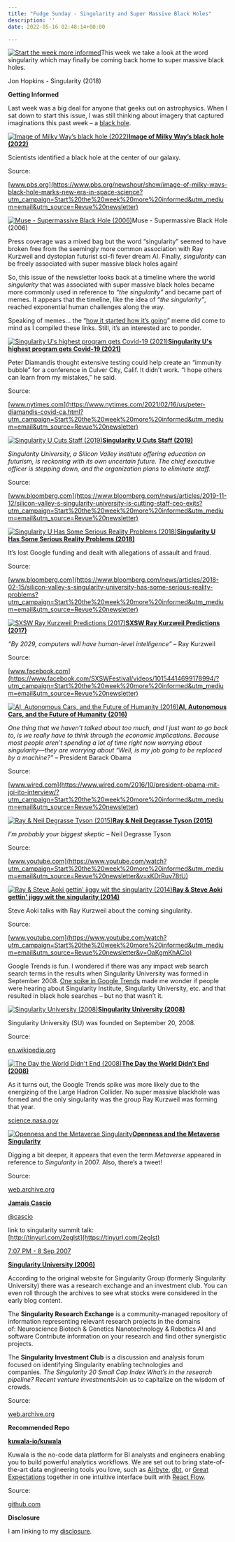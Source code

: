 ```yaml
---
title: "Fudge Sunday - Singularity and Super Massive Black Holes"
description: ''
date: 2022-05-16 02:48:14+00:00

---
```


[![Start the week more informed](https://bucketeer-e05bbc84-baa3-437e-9518-adb32be77984.s3.amazonaws.com/public/images/62c0fa8d-07d5-401e-833c-4e9e217f0215_1200x115.png "Start the week more informed")](https://substackcdn.com/image/fetch/f_auto,q_auto:good,fl_progressive:steep/https%3A%2F%2Fbucketeer-e05bbc84-baa3-437e-9518-adb32be77984.s3.amazonaws.com%2Fpublic%2Fimages%2F62c0fa8d-07d5-401e-833c-4e9e217f0215_1200x115.png)This week we take a look at the word singularity which may finally be coming back home to super massive black holes.

Jon Hopkins - Singularity (2018)

 **Getting Informed**

Last week was a big deal for anyone that geeks out on astrophysics. When I sat down to start this issue, I was still thinking about imagery that captured imaginations this past week – a [black hole](https://www.cfa.harvard.edu/research/topic/black-holes?utm_campaign=Start%20the%20week%20more%20informed&utm_medium=email&utm_source=Revue%20newsletter).

[![Image of Milky Way’s black hole (2022)](https://bucketeer-e05bbc84-baa3-437e-9518-adb32be77984.s3.amazonaws.com/public/images/229b5a80-9def-4f9d-9cd3-2844669d2943_600x338.jpeg "Image of Milky Way’s black hole (2022)")](https://substackcdn.com/image/fetch/f_auto,q_auto:good,fl_progressive:steep/https%3A%2F%2Fbucketeer-e05bbc84-baa3-437e-9518-adb32be77984.s3.amazonaws.com%2Fpublic%2Fimages%2F229b5a80-9def-4f9d-9cd3-2844669d2943_600x338.jpeg)**[Image of Milky Way’s black hole (2022)](https://www.pbs.org/newshour/show/image-of-milky-ways-black-hole-marks-new-era-in-space-science?utm_campaign=Start%20the%20week%20more%20informed&utm_medium=email&utm_source=Revue%20newsletter)**

Scientists identified a black hole at the center of our galaxy.

Source:

[www.pbs.org](https://www.pbs.org/newshour/show/image-of-milky-ways-black-hole-marks-new-era-in-space-science?utm_campaign=Start%20the%20week%20more%20informed&utm_medium=email&utm_source=Revue%20newsletter)

[![Muse - Supermassive Black Hole (2006)](https://bucketeer-e05bbc84-baa3-437e-9518-adb32be77984.s3.amazonaws.com/public/images/00bf3c0f-5983-4968-8b34-2ee314f5a2b9_600x338.jpeg "Muse - Supermassive Black Hole (2006)")](https://substackcdn.com/image/fetch/f_auto,q_auto:good,fl_progressive:steep/https%3A%2F%2Fbucketeer-e05bbc84-baa3-437e-9518-adb32be77984.s3.amazonaws.com%2Fpublic%2Fimages%2F00bf3c0f-5983-4968-8b34-2ee314f5a2b9_600x338.jpeg)Muse - Supermassive Black Hole (2006)

Press coverage was a mixed bag but the word “singularity” seemed to have broken free from the seemingly more common association with Ray Kurzweil and dystopian futurist sci-fi fever dream AI. Finally, *singularity* can be freely associated with super massive black holes again!

So, this issue of the newsletter looks back at a timeline where the world *singularity* that was associated with super massive black holes became more commonly used in reference to *“the singularity”* and became part of memes. It appears that the timeline, like the idea of *“the singularity”*, reached exponential human challenges along the way.

Speaking of memes… the “[how it started how it’s going](https://www.fastcompany.com/90570574/how-it-started-vs-how-its-going-has-become-the-all-purpose-meme-of-2020?utm_campaign=Start%20the%20week%20more%20informed&utm_medium=email&utm_source=Revue%20newsletter)” meme did come to mind as I compiled these links. Still, it’s an interested arc to ponder.

[![Singularity U's highest program gets Covid-19 (2021)](https://bucketeer-e05bbc84-baa3-437e-9518-adb32be77984.s3.amazonaws.com/public/images/6f85ace2-5179-4009-acf3-7e331a2a1f6b_600x314.jpeg "Singularity U's highest program gets Covid-19 (2021)")](https://substackcdn.com/image/fetch/f_auto,q_auto:good,fl_progressive:steep/https%3A%2F%2Fbucketeer-e05bbc84-baa3-437e-9518-adb32be77984.s3.amazonaws.com%2Fpublic%2Fimages%2F6f85ace2-5179-4009-acf3-7e331a2a1f6b_600x314.jpeg)**[Singularity U's highest program gets Covid-19 (2021)](https://www.nytimes.com/2021/02/16/us/peter-diamandis-covid-ca.html?utm_campaign=Start%20the%20week%20more%20informed&utm_medium=email&utm_source=Revue%20newsletter)**

Peter Diamandis thought extensive testing could help create an “immunity bubble” for a conference in Culver City, Calif. It didn’t work. “I hope others can learn from my mistakes,” he said.

Source:

[www.nytimes.com](https://www.nytimes.com/2021/02/16/us/peter-diamandis-covid-ca.html?utm_campaign=Start%20the%20week%20more%20informed&utm_medium=email&utm_source=Revue%20newsletter)

[![Singularity U Cuts Staff (2019)](https://bucketeer-e05bbc84-baa3-437e-9518-adb32be77984.s3.amazonaws.com/public/images/6ffc4fe3-c905-4729-99e8-b25c551af60c_600x405.jpeg "Singularity U Cuts Staff (2019)")](https://substackcdn.com/image/fetch/f_auto,q_auto:good,fl_progressive:steep/https%3A%2F%2Fbucketeer-e05bbc84-baa3-437e-9518-adb32be77984.s3.amazonaws.com%2Fpublic%2Fimages%2F6ffc4fe3-c905-4729-99e8-b25c551af60c_600x405.jpeg)**[Singularity U Cuts Staff (2019)](https://www.bloomberg.com/news/articles/2019-11-12/silicon-valley-s-singularity-university-is-cutting-staff-ceo-exits?utm_campaign=Start%20the%20week%20more%20informed&utm_medium=email&utm_source=Revue%20newsletter)**

*Singularity University, a Silicon Valley institute offering education on futurism, is reckoning with its own uncertain future. The chief executive officer is stepping down, and the organization plans to eliminate staff.*

Source:

[www.bloomberg.com](https://www.bloomberg.com/news/articles/2019-11-12/silicon-valley-s-singularity-university-is-cutting-staff-ceo-exits?utm_campaign=Start%20the%20week%20more%20informed&utm_medium=email&utm_source=Revue%20newsletter)

[![Singularity U Has Some Serious Reality Problems (2018)](https://bucketeer-e05bbc84-baa3-437e-9518-adb32be77984.s3.amazonaws.com/public/images/506b44be-b003-4dce-8f71-f7c190628428_600x315.jpeg "Singularity U Has Some Serious Reality Problems (2018)")](https://substackcdn.com/image/fetch/f_auto,q_auto:good,fl_progressive:steep/https%3A%2F%2Fbucketeer-e05bbc84-baa3-437e-9518-adb32be77984.s3.amazonaws.com%2Fpublic%2Fimages%2F506b44be-b003-4dce-8f71-f7c190628428_600x315.jpeg)**[Singularity U Has Some Serious Reality Problems (2018)](https://www.bloomberg.com/news/articles/2018-02-15/silicon-valley-s-singularity-university-has-some-serious-reality-problems?utm_campaign=Start%20the%20week%20more%20informed&utm_medium=email&utm_source=Revue%20newsletter)**

It’s lost Google funding and dealt with allegations of assault and fraud.

Source:

[www.bloomberg.com](https://www.bloomberg.com/news/articles/2018-02-15/silicon-valley-s-singularity-university-has-some-serious-reality-problems?utm_campaign=Start%20the%20week%20more%20informed&utm_medium=email&utm_source=Revue%20newsletter)

[![SXSW Ray Kurzweil Predictions (2017)](https://bucketeer-e05bbc84-baa3-437e-9518-adb32be77984.s3.amazonaws.com/public/images/e888bc0a-77bd-4354-a7a4-bb1d8a2ce236_600x338.jpeg "SXSW Ray Kurzweil Predictions (2017)")](https://substackcdn.com/image/fetch/f_auto,q_auto:good,fl_progressive:steep/https%3A%2F%2Fbucketeer-e05bbc84-baa3-437e-9518-adb32be77984.s3.amazonaws.com%2Fpublic%2Fimages%2Fe888bc0a-77bd-4354-a7a4-bb1d8a2ce236_600x338.jpeg)**[SXSW Ray Kurzweil Predictions (2017)](https://www.facebook.com/SXSWFestival/videos/10154414699178994/?utm_campaign=Start%20the%20week%20more%20informed&utm_medium=email&utm_source=Revue%20newsletter)**

*“By 2029, computers will have human-level intelligence”* – Ray Kurzweil

Source:

[www.facebook.com](https://www.facebook.com/SXSWFestival/videos/10154414699178994/?utm_campaign=Start%20the%20week%20more%20informed&utm_medium=email&utm_source=Revue%20newsletter)

[![AI, Autonomous Cars, and the Future of Humanity (2016)](https://bucketeer-e05bbc84-baa3-437e-9518-adb32be77984.s3.amazonaws.com/public/images/b43fa714-1a1b-403b-b727-35bf3666116d_600x314.png "AI, Autonomous Cars, and the Future of Humanity (2016)")](https://substackcdn.com/image/fetch/f_auto,q_auto:good,fl_progressive:steep/https%3A%2F%2Fbucketeer-e05bbc84-baa3-437e-9518-adb32be77984.s3.amazonaws.com%2Fpublic%2Fimages%2Fb43fa714-1a1b-403b-b727-35bf3666116d_600x314.png)**[AI, Autonomous Cars, and the Future of Humanity (2016)](https://www.wired.com/2016/10/president-obama-mit-joi-ito-interview/?utm_campaign=Start%20the%20week%20more%20informed&utm_medium=email&utm_source=Revue%20newsletter)**

*One thing that we haven’t talked about too much, and I just want to go back to, is we really have to think through the economic implications. Because most people aren’t spending a lot of time right now worrying about singularity—they are worrying about “Well, is my job going to be replaced by a machine?” –* President Barack Obama

Source:

[www.wired.com](https://www.wired.com/2016/10/president-obama-mit-joi-ito-interview/?utm_campaign=Start%20the%20week%20more%20informed&utm_medium=email&utm_source=Revue%20newsletter)

[![Ray & Neil Degrasse Tyson (2015)](https://bucketeer-e05bbc84-baa3-437e-9518-adb32be77984.s3.amazonaws.com/public/images/1016de6a-a8bb-46db-995f-6ed2663651fb_600x338.jpeg "Ray & Neil Degrasse Tyson (2015)")](https://substackcdn.com/image/fetch/f_auto,q_auto:good,fl_progressive:steep/https%3A%2F%2Fbucketeer-e05bbc84-baa3-437e-9518-adb32be77984.s3.amazonaws.com%2Fpublic%2Fimages%2F1016de6a-a8bb-46db-995f-6ed2663651fb_600x338.jpeg)**[Ray & Neil Degrasse Tyson (2015)](https://www.youtube.com/watch?utm_campaign=Start%20the%20week%20more%20informed&utm_medium=email&utm_source=Revue%20newsletter&v=xKDrRuv78tU)**

*I’m probably your biggest skeptic –* Neil Degrasse Tyson

Source:

[www.youtube.com](https://www.youtube.com/watch?utm_campaign=Start%20the%20week%20more%20informed&utm_medium=email&utm_source=Revue%20newsletter&v=xKDrRuv78tU)

[![Ray & Steve Aoki gettin' jiggy wit the singularity (2014)](https://bucketeer-e05bbc84-baa3-437e-9518-adb32be77984.s3.amazonaws.com/public/images/78f54ee6-55d7-490d-ac64-45cc76d56ecf_600x338.jpeg "Ray & Steve Aoki gettin' jiggy wit the singularity (2014)")](https://substackcdn.com/image/fetch/f_auto,q_auto:good,fl_progressive:steep/https%3A%2F%2Fbucketeer-e05bbc84-baa3-437e-9518-adb32be77984.s3.amazonaws.com%2Fpublic%2Fimages%2F78f54ee6-55d7-490d-ac64-45cc76d56ecf_600x338.jpeg)**[Ray & Steve Aoki gettin' jiggy wit the singularity (2014)](https://www.youtube.com/watch?utm_campaign=Start%20the%20week%20more%20informed&utm_medium=email&utm_source=Revue%20newsletter&v=OaKgmKhACIo)**

Steve Aoki talks with Ray Kurzweil about the coming singularity.

Source:

[www.youtube.com](https://www.youtube.com/watch?utm_campaign=Start%20the%20week%20more%20informed&utm_medium=email&utm_source=Revue%20newsletter&v=OaKgmKhACIo)

Google Trends is fun. I wondered if there was any impact web search search terms in the results when Singularity University was formed in September 2008. [One spike in Google Trends](https://trends.google.com/trends/explore/TIMESERIES/1652665200?date=2008-01-01%202022-05-15&hl=en-US&q=the%20singularity%2Cblack%20holes&sni=3&tz=240&utm_campaign=Start%20the%20week%20more%20informed&utm_medium=email&utm_source=Revue%20newsletter) made me wonder if people were hearing about Singularity Institute, Singularity University, etc. and that resulted in black hole searches – but no that wasn’t it.

[![Singularity University (2008)](https://bucketeer-e05bbc84-baa3-437e-9518-adb32be77984.s3.amazonaws.com/public/images/d53d675d-254a-418c-8982-c3a3f0f93ea8_600x669.png "Singularity University (2008)")](https://substackcdn.com/image/fetch/f_auto,q_auto:good,fl_progressive:steep/https%3A%2F%2Fbucketeer-e05bbc84-baa3-437e-9518-adb32be77984.s3.amazonaws.com%2Fpublic%2Fimages%2Fd53d675d-254a-418c-8982-c3a3f0f93ea8_600x669.png)**[Singularity University (2008)](https://en.wikipedia.org/wiki/Singularity_University?utm_campaign=Start%20the%20week%20more%20informed&utm_medium=email&utm_source=Revue%20newsletter)**

Singularity University (SU) was founded on September 20, 2008.

Source:

[en.wikipedia.org](https://en.wikipedia.org/wiki/Singularity_University?utm_campaign=Start%20the%20week%20more%20informed&utm_medium=email&utm_source=Revue%20newsletter)

[![The Day the World Didn't End (2008)](https://bucketeer-e05bbc84-baa3-437e-9518-adb32be77984.s3.amazonaws.com/public/images/089f5bfc-a761-4483-9622-d08ee3b1cd53_600x331.jpeg "The Day the World Didn't End (2008)")](https://substackcdn.com/image/fetch/f_auto,q_auto:good,fl_progressive:steep/https%3A%2F%2Fbucketeer-e05bbc84-baa3-437e-9518-adb32be77984.s3.amazonaws.com%2Fpublic%2Fimages%2F089f5bfc-a761-4483-9622-d08ee3b1cd53_600x331.jpeg)**[The Day the World Didn't End (2008)](https://science.nasa.gov/science-news/science-at-nasa/2008/10oct_lhc?utm_campaign=Start%20the%20week%20more%20informed&utm_medium=email&utm_source=Revue%20newsletter)**

As it turns out, the Google Trends spike was more likely due to the energizing of the Large Hadron Collider. No super massive blackhole was formed and the only singularity was the group Ray Kurzweil was forming that year.

[science.nasa.gov](https://science.nasa.gov/science-news/science-at-nasa/2008/10oct_lhc?utm_campaign=Start%20the%20week%20more%20informed&utm_medium=email&utm_source=Revue%20newsletter)

[![Openness and the Metaverse Singularity](https://bucketeer-e05bbc84-baa3-437e-9518-adb32be77984.s3.amazonaws.com/public/images/04fe61ff-3391-4278-81dc-3b00721e83aa_600x450.jpeg "Openness and the Metaverse Singularity")](https://substackcdn.com/image/fetch/f_auto,q_auto:good,fl_progressive:steep/https%3A%2F%2Fbucketeer-e05bbc84-baa3-437e-9518-adb32be77984.s3.amazonaws.com%2Fpublic%2Fimages%2F04fe61ff-3391-4278-81dc-3b00721e83aa_600x450.jpeg)**[Openness and the Metaverse Singularity](https://web.archive.org/web/20071017013539/http://www.openthefuture.com/2007/09/singularity_summit_talk_openne.html?utm_campaign=Start%20the%20week%20more%20informed&utm_medium=email&utm_source=Revue%20newsletter)**

Digging a bit deeper, it appears that even the term *Metaverse* appeared in reference to *Singularity* in 2007. Also, there’s a tweet!

Source:

[web.archive.org](https://web.archive.org/web/20071017013539/http://www.openthefuture.com/2007/09/singularity_summit_talk_openne.html?utm_campaign=Start%20the%20week%20more%20informed&utm_medium=email&utm_source=Revue%20newsletter)

**[Jamais Cascio](https://twitter.com/cascio/status/255578712)**

[@cascio](https://twitter.com/cascio/status/255578712)

link to singularity summit talk:   
[http://tinyurl.com/2eglst](https://tinyurl.com/2eglst)

 [7:07 PM - 8 Sep 2007](https://twitter.com/cascio/status/255578712)

**[Singularity University (2006)](https://web.archive.org/web/20070428194928/http://www.singularityu.org/?utm_campaign=Start%20the%20week%20more%20informed&utm_medium=email&utm_source=Revue%20newsletter)**

According to the original website for Singularity Group (formerly Singularity University) there was a research exchange and an investment club. You can even roll through the archives to see what stocks were considered in the early blog content.

The **Singularity Research Exchange** is a community-managed repository of information representing relevant research projects in the domains of: Neuroscience Biotech & Genetics Nanotechnology & Robotics AI and software Contribute information on your research and find other synergistic projects.

The **Singularity Investment Club** is a discussion and analysis forum focused on identifying Singularity enabling technologies and companies. *The Singularity 20 Small Cap Index What’s in the research pipeline? Recent venture investments*Join us to capitalize on the wisdom of crowds.

Source:

[web.archive.org](https://web.archive.org/web/20070428194928/http://www.singularityu.org/?utm_campaign=Start%20the%20week%20more%20informed&utm_medium=email&utm_source=Revue%20newsletter)

 **Recommended Repo**

**[kuwala-io/kuwala](https://github.com/kuwala-io/kuwala?utm_campaign=Start%20the%20week%20more%20informed&utm_medium=email&utm_source=Revue%20newsletter)**

Kuwala is the no-code data platform for BI analysts and engineers enabling you to build powerful analytics workflows. We are set out to bring state-of-the-art data engineering tools you love, such as [Airbyte](https://github.com/airbytehq/airbyte?utm_campaign=Start%20the%20week%20more%20informed&utm_medium=email&utm_source=Revue%20newsletter), [dbt](https://github.com/dbt-labs/dbt-core?utm_campaign=Start%20the%20week%20more%20informed&utm_medium=email&utm_source=Revue%20newsletter), or [Great Expectations](https://github.com/great-expectations/great_expectations?utm_campaign=Start%20the%20week%20more%20informed&utm_medium=email&utm_source=Revue%20newsletter) together in one intuitive interface built with [React Flow](https://github.com/wbkd/react-flow?utm_campaign=Start%20the%20week%20more%20informed&utm_medium=email&utm_source=Revue%20newsletter).

Source:

[github.com](https://github.com/kuwala-io/kuwala?utm_campaign=Start%20the%20week%20more%20informed&utm_medium=email&utm_source=Revue%20newsletter)

 **Disclosure**

I am linking to my [disclosure](https://jaycuthrell.com/disclosure/?utm_campaign=sunday.fudge.org&utm_medium=email&utm_source=Revue%20newsletter).
